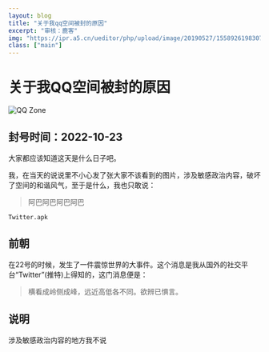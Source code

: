 ```yaml
---
layout: blog
title: "关于我qq空间被封的原因"
excerpt: "审核：鹿客"
img: "https://ipr.a5.cn/ueditor/php/upload/image/20190527/1558926198307133.jpg"
class: ["main"]
---
```


# 关于我QQ空间被封的原因

![QQ Zone](https://ipr.a5.cn/ueditor/php/upload/image/20190527/1558926198307133.jpg)

## 封号时间：2022-10-23

大家都应该知道这天是什么日子吧。

我，在当天的说说里不小心发了张大家不该看到的图片，涉及敏感政治内容，破坏了空间的和谐风气，至于是什么，我也只敢说：

> 阿巴阿巴阿巴阿巴


```
Twitter.apk
```

## 前朝
在22号的时候，发生了一件震惊世界的大事件。这个消息是我从国外的社交平台“Twitter”(推特)上得知的，这门消息便是：

> 横看成岭侧成峰，远近高低各不同。欲辨已惧言。

## 说明
涉及敏感政治内容的地方我不说
